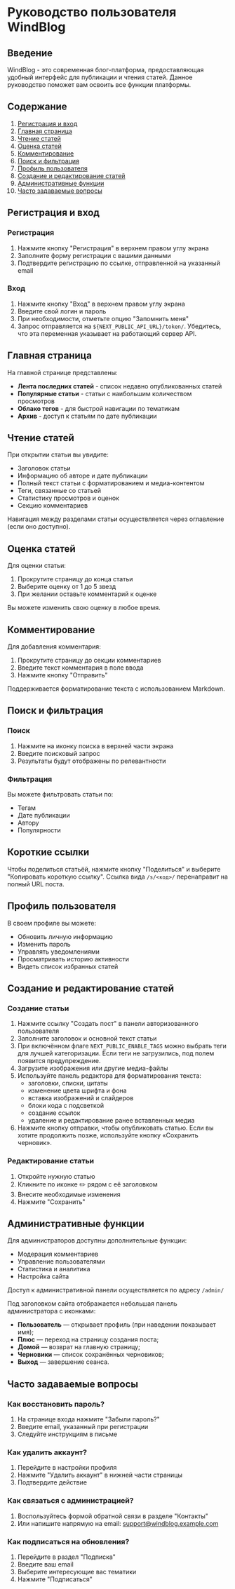 # Руководство пользователя WindBlog

## Введение

WindBlog - это современная блог-платформа, предоставляющая удобный интерфейс для публикации и чтения статей. Данное руководство поможет вам освоить все функции платформы.

## Содержание

1. [Регистрация и вход](#регистрация-и-вход)
2. [Главная страница](#главная-страница)
3. [Чтение статей](#чтение-статей)
4. [Оценка статей](#оценка-статей)
5. [Комментирование](#комментирование)
6. [Поиск и фильтрация](#поиск-и-фильтрация)
7. [Профиль пользователя](#профиль-пользователя)
8. [Создание и редактирование статей](#создание-и-редактирование-статей)
9. [Административные функции](#административные-функции)
10. [Часто задаваемые вопросы](#часто-задаваемые-вопросы)

## Регистрация и вход

### Регистрация

1. Нажмите кнопку "Регистрация" в верхнем правом углу экрана
2. Заполните форму регистрации с вашими данными
3. Подтвердите регистрацию по ссылке, отправленной на указанный email

### Вход

1. Нажмите кнопку "Вход" в верхнем правом углу экрана
2. Введите свой логин и пароль
3. При необходимости, отметьте опцию "Запомнить меня"
4. Запрос отправляется на `${NEXT_PUBLIC_API_URL}/token/`. Убедитесь, что эта
   переменная указывает на работающий сервер API.

## Главная страница

На главной странице представлены:

- **Лента последних статей** - список недавно опубликованных статей
- **Популярные статьи** - статьи с наибольшим количеством просмотров
- **Облако тегов** - для быстрой навигации по тематикам
- **Архив** - доступ к статьям по дате публикации

## Чтение статей

При открытии статьи вы увидите:

- Заголовок статьи
- Информацию об авторе и дате публикации
- Полный текст статьи с форматированием и медиа-контентом
- Теги, связанные со статьей
- Статистику просмотров и оценок
- Секцию комментариев

Навигация между разделами статьи осуществляется через оглавление (если оно доступно).

## Оценка статей

Для оценки статьи:

1. Прокрутите страницу до конца статьи
2. Выберите оценку от 1 до 5 звезд
3. При желании оставьте комментарий к оценке

Вы можете изменить свою оценку в любое время.

## Комментирование

Для добавления комментария:

1. Прокрутите страницу до секции комментариев
2. Введите текст комментария в поле ввода
3. Нажмите кнопку "Отправить"

Поддерживается форматирование текста с использованием Markdown.

## Поиск и фильтрация

### Поиск

1. Нажмите на иконку поиска в верхней части экрана
2. Введите поисковый запрос
3. Результаты будут отображены по релевантности

### Фильтрация

Вы можете фильтровать статьи по:

- Тегам
- Дате публикации
- Автору
- Популярности

## Короткие ссылки

Чтобы поделиться статьёй, нажмите кнопку "Поделиться" и выберите "Копировать короткую ссылку". Ссылка вида `/s/<код>/` перенаправит на полный URL поста.

## Профиль пользователя

В своем профиле вы можете:

- Обновить личную информацию
- Изменить пароль
- Управлять уведомлениями
- Просматривать историю активности
- Видеть список избранных статей

## Создание и редактирование статей

### Создание статьи

1. Нажмите ссылку "Создать пост" в панели авторизованного пользователя
2. Заполните заголовок и основной текст статьи
3. При включённом флаге `NEXT_PUBLIC_ENABLE_TAGS` можно выбрать теги для лучшей категоризации. Если теги не загрузились, под полем появится предупреждение.
4. Загрузите изображения или другие медиа-файлы
5. Используйте панель редактора для форматирования текста:
   - заголовки, списки, цитаты
   - изменение цвета шрифта и фона
   - вставка изображений и слайдеров
   - блоки кода с подсветкой
   - создание ссылок
   - удаление и редактирование ранее вставленных медиа
6. Нажмите кнопку отправки, чтобы опубликовать статью.
   Если вы хотите продолжить позже, используйте кнопку «Сохранить черновик».

### Редактирование статьи

1. Откройте нужную статью
2. Кликните по иконке ✏️ рядом с её заголовком
3. Внесите необходимые изменения
4. Нажмите "Сохранить"

## Административные функции

Для администраторов доступны дополнительные функции:

- Модерация комментариев
- Управление пользователями
- Статистика и аналитика
- Настройка сайта

Доступ к административной панели осуществляется по адресу `/admin/`

Под заголовком сайта отображается небольшая панель администратора с иконками:

- **Пользователь** — открывает профиль (при наведении показывает имя);
- **Плюс** — переход на страницу создания поста;
- **Домой** — возврат на главную страницу;
- **Черновики** — список сохранённых черновиков;
- **Выход** — завершение сеанса.

## Часто задаваемые вопросы

### Как восстановить пароль?

1. На странице входа нажмите "Забыли пароль?"
2. Введите email, указанный при регистрации
3. Следуйте инструкциям в письме

### Как удалить аккаунт?

1. Перейдите в настройки профиля
2. Нажмите "Удалить аккаунт" в нижней части страницы
3. Подтвердите действие

### Как связаться с администрацией?

1. Воспользуйтесь формой обратной связи в разделе "Контакты"
2. Или напишите напрямую на email: support@windblog.example.com

### Как подписаться на обновления?

1. Перейдите в раздел "Подписка"
2. Введите ваш email
3. Выберите интересующие вас тематики
4. Нажмите "Подписаться"
